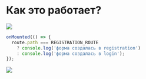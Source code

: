 # Как это работает?

<div class="flex items-start gap-8">

<img class="w-1/2" src="/form.png" />

<div class="flex flex-col gap-4">
<v-clicks>

```ts
onMounted(() => {
  route.path === REGISTRATION_ROUTE
    ? console.log('форма создалась в registration')
    : console.log('форма создалась в login');
});
```

<img class="w-96" src="/console.png" />
</v-clicks>
</div>
</div>
